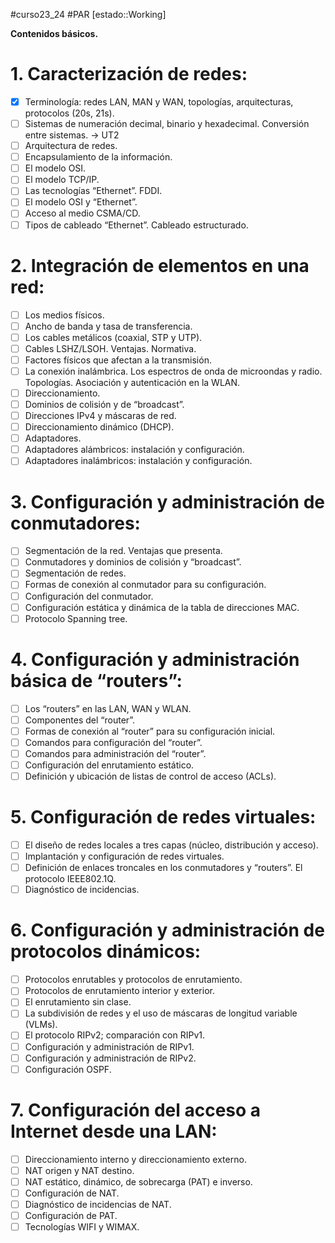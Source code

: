 #curso23_24 #PAR [estado::Working]

**Contenidos básicos.**
# 1. Caracterización de redes:
- [x] Terminología: redes LAN, MAN y WAN, topologías, arquitecturas, protocolos (20s, 21s).
- [ ] Sistemas de numeración decimal, binario y hexadecimal. Conversión entre sistemas. -> UT2
- [ ] Arquitectura de redes.
- [ ] Encapsulamiento de la información.
- [ ] El modelo OSI.
- [ ] El modelo TCP/IP.
- [ ] Las tecnologías “Ethernet”. FDDI.
- [ ] El modelo OSI y “Ethernet”.
- [ ] Acceso al medio CSMA/CD.
- [ ] Tipos de cableado “Ethernet”. Cableado estructurado.

# 2. Integración de elementos en una red:
- [ ] Los medios físicos.
- [ ] Ancho de banda y tasa de transferencia.
- [ ] Los cables metálicos (coaxial, STP y UTP).
- [ ] Cables LSHZ/LSOH. Ventajas. Normativa.
- [ ] Factores físicos que afectan a la transmisión.
- [ ] La conexión inalámbrica. Los espectros de onda de microondas y radio. Topologías. Asociación y autenticación en la WLAN.
- [ ] Direccionamiento.
- [ ] Dominios de colisión y de “broadcast”.
- [ ] Direcciones IPv4 y máscaras de red.
- [ ] Direccionamiento dinámico (DHCP).
- [ ] Adaptadores.
- [ ] Adaptadores alámbricos: instalación y configuración.
- [ ] Adaptadores inalámbricos: instalación y configuración.

# 3. Configuración y administración de conmutadores:
- [ ] Segmentación de la red. Ventajas que presenta.
- [ ] Conmutadores y dominios de colisión y “broadcast”.
- [ ] Segmentación de redes.
- [ ] Formas de conexión al conmutador para su configuración.
- [ ] Configuración del conmutador.
- [ ] Configuración estática y dinámica de la tabla de direcciones MAC.
- [ ] Protocolo Spanning tree.

# 4. Configuración y administración básica de “routers”:
- [ ] Los “routers” en las LAN, WAN y WLAN.
- [ ] Componentes del “router”.
- [ ] Formas de conexión al “router” para su configuración inicial.
- [ ] Comandos para configuración del “router”.
- [ ] Comandos para administración del “router”.
- [ ] Configuración del enrutamiento estático.
- [ ] Definición y ubicación de listas de control de acceso (ACLs).

# 5. Configuración de redes virtuales:
- [ ] El diseño de redes locales a tres capas (núcleo, distribución y acceso).
- [ ] Implantación y configuración de redes virtuales.
- [ ] Definición de enlaces troncales en los conmutadores y “routers”. El protocolo IEEE802.1Q.
- [ ] Diagnóstico de incidencias.

# 6. Configuración y administración de protocolos dinámicos:
- [ ] Protocolos enrutables y protocolos de enrutamiento.
- [ ] Protocolos de enrutamiento interior y exterior.
- [ ] El enrutamiento sin clase.
- [ ] La subdivisión de redes y el uso de máscaras de longitud variable (VLMs).
- [ ] El protocolo RIPv2; comparación con RIPv1.
- [ ] Configuración y administración de RIPv1.
- [ ] Configuración y administración de RIPv2.
- [ ] Configuración OSPF.

# 7. Configuración del acceso a Internet desde una LAN:
- [ ] Direccionamiento interno y direccionamiento externo.
- [ ] NAT origen y NAT destino.
- [ ] NAT estático, dinámico, de sobrecarga (PAT) e inverso.
- [ ] Configuración de NAT.
- [ ] Diagnóstico de incidencias de NAT.
- [ ] Configuración de PAT.
- [ ] Tecnologías WIFI y WIMAX.